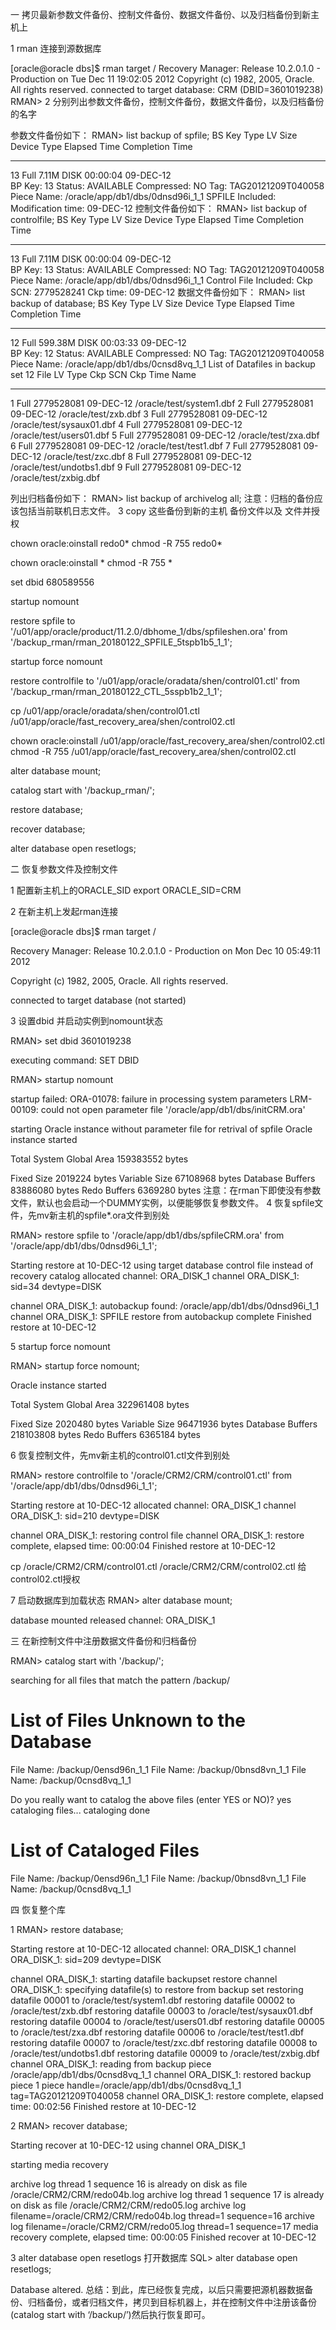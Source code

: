 一 拷贝最新参数文件备份、控制文件备份、数据文件备份、以及归档备份到新主机上
 
1 rman 连接到源数据库
 
[oracle@oracle dbs]$ rman target /
Recovery Manager: Release 10.2.0.1.0 - Production on Tue Dec 11 19:02:05 2012
Copyright (c) 1982, 2005, Oracle.  All rights reserved.
connected to target database: CRM (DBID=3601019238)
RMAN>
2  分别列出参数文件备份，控制文件备份，数据文件备份，以及归档备份的名字
 
参数文件备份如下：
RMAN> list backup of spfile;
BS Key  Type LV Size       Device Type Elapsed Time Completion Time
------- ---- -- ---------- ----------- ------------ ---------------
13      Full    7.11M      DISK        00:00:04     09-DEC-12     
        BP Key: 13   Status: AVAILABLE  Compressed: NO  Tag: TAG20121209T040058
        Piece Name: /oracle/app/db1/dbs/0dnsd96i_1_1
  SPFILE Included: Modification time: 09-DEC-12
控制文件备份如下：
RMAN> list backup of controlfile;
BS Key  Type LV Size       Device Type Elapsed Time Completion Time
------- ---- -- ---------- ----------- ------------ ---------------
13      Full    7.11M      DISK        00:00:04     09-DEC-12     
        BP Key: 13   Status: AVAILABLE  Compressed: NO  Tag: TAG20121209T040058
        Piece Name: /oracle/app/db1/dbs/0dnsd96i_1_1
  Control File Included: Ckp SCN: 2779528241   Ckp time: 09-DEC-12
数据文件备份如下：
RMAN> list backup of database;
BS Key  Type LV Size       Device Type Elapsed Time Completion Time
------- ---- -- ---------- ----------- ------------ ---------------
12      Full    599.38M    DISK        00:03:33     09-DEC-12     
        BP Key: 12   Status: AVAILABLE  Compressed: NO  Tag: TAG20121209T040058
        Piece Name: /oracle/app/db1/dbs/0cnsd8vq_1_1
  List of Datafiles in backup set 12
  File LV Type Ckp SCN    Ckp Time  Name
  ---- -- ---- ---------- --------- ----
  1       Full 2779528081 09-DEC-12 /oracle/test/system1.dbf
  2       Full 2779528081 09-DEC-12 /oracle/test/zxb.dbf
  3       Full 2779528081 09-DEC-12 /oracle/test/sysaux01.dbf
  4       Full 2779528081 09-DEC-12 /oracle/test/users01.dbf
  5       Full 2779528081 09-DEC-12 /oracle/test/zxa.dbf
  6       Full 2779528081 09-DEC-12 /oracle/test/test1.dbf
  7       Full 2779528081 09-DEC-12 /oracle/test/zxc.dbf
  8       Full 2779528081 09-DEC-12 /oracle/test/undotbs1.dbf
  9       Full 2779528081 09-DEC-12 /oracle/test/zxbig.dbf
 
列出归档备份如下：
RMAN> list backup of archivelog all;
注意：归档的备份应该包括当前联机日志文件。
3 copy 这些备份到新的主机 备份文件以及 文件并授权
 
chown oracle:oinstall redo0*
chmod -R 755 redo0*

chown oracle:oinstall *
chmod -R 755 *

set dbid 680589556

startup nomount

restore spfile to '/u01/app/oracle/product/11.2.0/dbhome_1/dbs/spfileshen.ora' from '/backup_rman/rman_20180122_SPFILE_5tspb1b5_1_1';

startup force nomount

restore controlfile to '/u01/app/oracle/oradata/shen/control01.ctl' from '/backup_rman/rman_20180122_CTL_5sspb1b2_1_1';

cp /u01/app/oracle/oradata/shen/control01.ctl /u01/app/oracle/fast_recovery_area/shen/control02.ctl

chown oracle:oinstall /u01/app/oracle/fast_recovery_area/shen/control02.ctl
chmod -R 755 /u01/app/oracle/fast_recovery_area/shen/control02.ctl

alter database mount;

catalog start with '/backup_rman/';

restore database;

recover database;

alter database open resetlogs;
 
二 恢复参数文件及控制文件
 
 1 配置新主机上的ORACLE_SID
  export   ORACLE_SID=CRM
 
 2 在新主机上发起rman连接
 
[oracle@oracle dbs]$ rman target /
 
Recovery Manager: Release 10.2.0.1.0 - Production on Mon Dec 10 05:49:11 2012
 
Copyright (c) 1982, 2005, Oracle. All rights reserved.
 
connected to target database (not started)
 
3  设置dbid 并启动实例到nomount状态
   
RMAN> set dbid 3601019238
 
executing command: SET DBID
 
RMAN> startup nomount
 
startup failed: ORA-01078: failure in processing system parameters
LRM-00109: could not open parameter file '/oracle/app/db1/dbs/initCRM.ora'
 
starting Oracle instance without parameter file for retrival of spfile
Oracle instance started
 
Total System Global Area     159383552 bytes
 
Fixed Size                     2019224 bytes
Variable Size                 67108968 bytes
Database Buffers              83886080 bytes
Redo Buffers                   6369280 bytes
注意：在rman下即使没有参数文件，默认也会启动一个DUMMY实例，以便能够恢复参数文件。
4  恢复spfile文件，先mv新主机的spfile*.ora文件到别处
 
RMAN> restore spfile to '/oracle/app/db1/dbs/spfileCRM.ora' from '/oracle/app/db1/dbs/0dnsd96i_1_1';
 
Starting restore at 10-DEC-12
using target database control file instead of recovery catalog
allocated channel: ORA_DISK_1
channel ORA_DISK_1: sid=34 devtype=DISK
 
channel ORA_DISK_1: autobackup found: /oracle/app/db1/dbs/0dnsd96i_1_1
channel ORA_DISK_1: SPFILE restore from autobackup complete
Finished restore at 10-DEC-12
 
5 startup force nomount
 
RMAN> startup force nomount;
 
Oracle instance started
 
Total System Global Area     322961408 bytes
 
Fixed Size                     2020480 bytes
Variable Size                 96471936 bytes
Database Buffers             218103808 bytes
Redo Buffers                   6365184 bytes
 
6 恢复控制文件，先mv新主机的control01.ctl文件到别处
 
RMAN> restore controlfile to '/oracle/CRM2/CRM/control01.ctl' from '/oracle/app/db1/dbs/0dnsd96i_1_1';
 
Starting restore at 10-DEC-12
allocated channel: ORA_DISK_1
channel ORA_DISK_1: sid=210 devtype=DISK
 
channel ORA_DISK_1: restoring control file
channel ORA_DISK_1: restore complete, elapsed time: 00:00:04
Finished restore at 10-DEC-12
 
 
cp /oracle/CRM2/CRM/control01.ctl /oracle/CRM2/CRM/control02.ctl 给control02.ctl授权
 
7 启动数据库到加载状态
RMAN> alter database mount;
 
database mounted
released channel: ORA_DISK_1
 
三  在新控制文件中注册数据文件备份和归档备份
 
RMAN> catalog start with '/backup/';
 
searching for all files that match the pattern /backup/
 
List of Files Unknown to the Database
=====================================
File Name: /backup/0ensd96n_1_1
File Name: /backup/0bnsd8vn_1_1
File Name: /backup/0cnsd8vq_1_1
 
Do you really want to catalog the above files (enter YES or NO)? yes
cataloging files...
cataloging done
 
List of Cataloged Files
=======================
File Name: /backup/0ensd96n_1_1
File Name: /backup/0bnsd8vn_1_1
File Name: /backup/0cnsd8vq_1_1
 
四  恢复整个库

1 RMAN> restore database;

Starting restore at 10-DEC-12
allocated channel: ORA_DISK_1
channel ORA_DISK_1: sid=209 devtype=DISK

channel ORA_DISK_1: starting datafile backupset restore
channel ORA_DISK_1: specifying datafile(s) to restore from backup set
restoring datafile 00001 to /oracle/test/system1.dbf
restoring datafile 00002 to /oracle/test/zxb.dbf
restoring datafile 00003 to /oracle/test/sysaux01.dbf
restoring datafile 00004 to /oracle/test/users01.dbf
restoring datafile 00005 to /oracle/test/zxa.dbf
restoring datafile 00006 to /oracle/test/test1.dbf
restoring datafile 00007 to /oracle/test/zxc.dbf
restoring datafile 00008 to /oracle/test/undotbs1.dbf
restoring datafile 00009 to /oracle/test/zxbig.dbf
channel ORA_DISK_1: reading from backup piece /oracle/app/db1/dbs/0cnsd8vq_1_1
channel ORA_DISK_1: restored backup piece 1
piece handle=/oracle/app/db1/dbs/0cnsd8vq_1_1 tag=TAG20121209T040058
channel ORA_DISK_1: restore complete, elapsed time: 00:02:56
Finished restore at 10-DEC-12

2 RMAN> recover database;

Starting recover at 10-DEC-12
using channel ORA_DISK_1

starting media recovery

archive log thread 1 sequence 16 is already on disk as file /oracle/CRM2/CRM/redo04b.log
archive log thread 1 sequence 17 is already on disk as file /oracle/CRM2/CRM/redo05.log
archive log filename=/oracle/CRM2/CRM/redo04b.log thread=1 sequence=16
archive log filename=/oracle/CRM2/CRM/redo05.log thread=1 sequence=17
media recovery complete, elapsed time: 00:00:05
Finished recover at 10-DEC-12
 
3 alter database open resetlogs 打开数据库
SQL> alter database open resetlogs;
 
Database altered.
总结：到此，库已经恢复完成，以后只需要把源机器数据备份、归档备份，或者归档文件，拷贝到目标机器上，并在控制文件中注册该备份(catalog start with ‘/backup/’)然后执行恢复即可。
